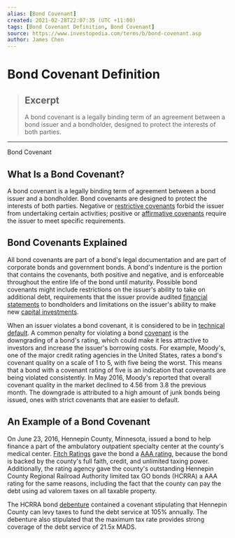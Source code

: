 ```yaml
---
alias: [Bond Covenant]
created: 2021-02-28T22:07:35 (UTC +11:00)
tags: [Bond Covenant Definition, Bond Covenant]
source: https://www.investopedia.com/terms/b/bond-covenant.asp
author: James Chen
---
```


# Bond Covenant Definition

> ## Excerpt
> A bond covenant is a legally binding term of an agreement between a bond issuer and a bondholder, designed to protect the interests of both parties.

---

Bond Covenant
## What Is a Bond Covenant?

A bond covenant is a legally binding term of agreement between a bond issuer and a bondholder. Bond covenants are designed to protect the interests of both parties. Negative or [restrictive covenants](https://www.investopedia.com/terms/r/restrictive-covenant.asp) forbid the issuer from undertaking certain activities; positive or [affirmative covenants](https://www.investopedia.com/terms/a/affirmative-covenant.asp) require the issuer to meet specific requirements.

## Bond Covenants Explained

All bond covenants are part of a bond's legal documentation and are part of corporate bonds and government bonds. A bond's indenture is the portion that contains the covenants, both positive and negative, and is enforceable throughout the entire life of the bond until maturity. Possible bond covenants might include restrictions on the issuer's ability to take on additional debt, requirements that the issuer provide audited [financial statements](https://www.investopedia.com/terms/f/financial-statements.asp) to bondholders and limitations on the issuer's ability to make new [capital investments](https://www.investopedia.com/terms/c/capital-investment.asp).

When an issuer violates a bond covenant, it is considered to be in [technical default](https://www.investopedia.com/terms/t/technical-default.asp). A common penalty for violating a bond [covenant](https://www.investopedia.com/terms/c/covenant.asp) is the downgrading of a bond's rating, which could make it less attractive to investors and increase the issuer's borrowing costs. For example, Moody's, one of the major credit rating agencies in the United States, rates a bond's covenant quality on a scale of 1 to 5, with five being the worst. This means that a bond with a covenant rating of five is an indication that covenants are being violated consistently. In May 2016, Moody's reported that overall covenant quality in the market declined to 4.56 from 3.8 the previous month. The downgrade is attributed to a high amount of junk bonds being issued, ones with strict covenants that are easier to default.

## An Example of a Bond Covenant

On June 23, 2016, Hennepin County, Minnesota, issued a bond to help finance a part of the ambulatory outpatient specialty center at the county's medical center. [Fitch Ratings](https://www.investopedia.com/terms/f/fitch-ratings.asp) gave the bond a [AAA rating](https://www.investopedia.com/terms/a/aaa.asp), because the bond is backed by the county's full faith, credit, and unlimited taxing power. Additionally, the rating agency gave the county's outstanding Hennepin County Regional Railroad Authority limited tax GO bonds (HCRRA) a AAA rating for the same reasons, including the fact that the county can pay the debt using ad valorem taxes on all taxable property.

The HCRRA bond [debenture](https://www.investopedia.com/terms/d/debenture.asp) contained a covenant stipulating that Hennepin County can levy taxes to fund the debt service at 105% annually. The debenture also stipulated that the maximum tax rate provides strong coverage of the debt service of 21.5x MADS.
